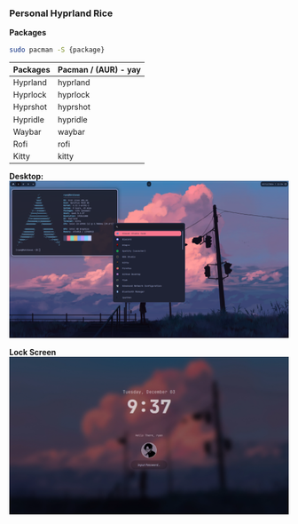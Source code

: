 ### Personal Hyprland Rice

**Packages**

```sh
sudo pacman -S {package}
```

| Packages | Pacman / (AUR) - yay |
| ------ | ------ |
| Hyprland | hyprland |
| Hyprlock | hyprlock |
| Hyprshot | hyprshot |
| Hypridle | hypridle |
| Waybar | waybar |
| Rofi | rofi |
| Kitty | kitty |

**Desktop:**
![Alt text](https://github.com/regales/dotfiles/blob/main/assets/display.png?raw=true)

**Lock Screen**
![Alt text](https://github.com/regales/dotfiles/blob/main/assets/lockscreen.png?raw=true)
